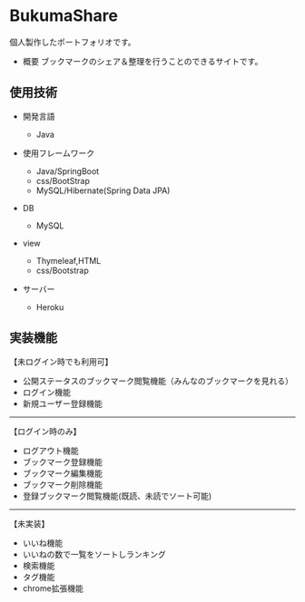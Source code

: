 # BukumaShare
個人製作したポートフォリオです。

- 概要
ブックマークのシェア＆整理を行うことのできるサイトです。

## 使用技術

- 開発言語
  - Java

- 使用フレームワーク
  - Java/SpringBoot
  - css/BootStrap
  - MySQL/Hibernate(Spring Data JPA)
  
- DB
  - MySQL
  
- view
  - Thymeleaf,HTML
  - css/Bootstrap

- サーバー
  - Heroku

## 実装機能

【未ログイン時でも利用可】
-  公開ステータスのブックマーク閲覧機能（みんなのブックマークを見れる）
-  ログイン機能
-  新規ユーザー登録機能
********
【ログイン時のみ】

-  ログアウト機能 
-  ブックマーク登録機能
-  ブックマーク編集機能
-  ブックマーク削除機能
-  登録ブックマーク閲覧機能(既読、未読でソート可能)  
******
【未実装】

- いいね機能
- いいねの数で一覧をソートしランキング
- 検索機能
- タグ機能
- chrome拡張機能
